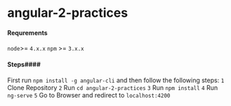 # angular-2-practices

#### Requrements ####
`node`>= `4.x.x`
`npm` >= `3.x.x`

#### Steps####
First run `npm install -g angular-cli` and then follow the following steps:
`1` Clone Repository
`2` Run `cd angular-2-practices`
`3` Run `npm install`
`4` Run `ng-serve`
`5` Go to Browser and redirect to `localhost:4200`
